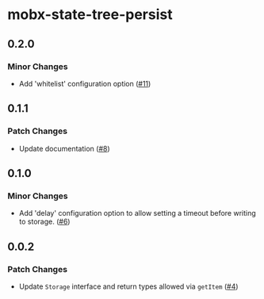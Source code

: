 # mobx-state-tree-persist

## 0.2.0

### Minor Changes

- Add 'whitelist' configuration option ([#11](https://github.com/FormidableLabs/mobx-state-tree-persist/pull/11))

## 0.1.1

### Patch Changes

- Update documentation ([#8](https://github.com/FormidableLabs/mobx-state-tree-persist/pull/8))

## 0.1.0

### Minor Changes

- Add 'delay' configuration option to allow setting a timeout before writing to storage. ([#6](https://github.com/FormidableLabs/mobx-state-tree-persist/pull/6))

## 0.0.2

### Patch Changes

- Update `Storage` interface and return types allowed via `getItem` ([#4](https://github.com/FormidableLabs/mobx-state-tree-persist/pull/4))

